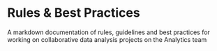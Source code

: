 # Rules & Best Practices

A markdown documentation of rules, guidelines and best practices for working on collaborative data analysis projects on the Analytics team 
